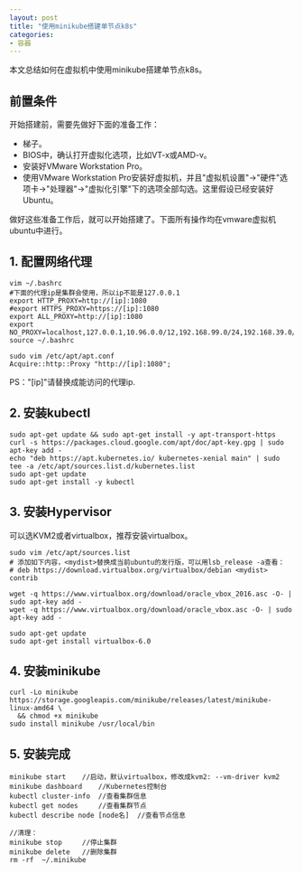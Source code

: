 ```yaml
---
layout: post
title: "使用minikube搭建单节点k8s"
categories:
- 容器
---
```


本文总结如何在虚拟机中使用minikube搭建单节点k8s。

## 前置条件

开始搭建前，需要先做好下面的准备工作：
- 梯子。
- BIOS中，确认打开虚拟化选项，比如VT-x或AMD-v。
- 安装好VMware Workstation Pro。
- 使用VMware Workstation Pro安装好虚拟机，并且"虚拟机设置"->"硬件"选项卡->"处理器"->"虚拟化引擎"下的选项全部勾选。这里假设已经安装好Ubuntu。

做好这些准备工作后，就可以开始搭建了。下面所有操作均在vmware虚拟机ubuntu中进行。

## 1. 配置网络代理

```
vim ~/.bashrc
#下面的代理ip是集群会使用，所以ip不能是127.0.0.1
export HTTP_PROXY=http://[ip]:1080
#export HTTPS_PROXY=https://[ip]:1080
export ALL_PROXY=http://[ip]:1080
export NO_PROXY=localhost,127.0.0.1,10.96.0.0/12,192.168.99.0/24,192.168.39.0/24
source ~/.bashrc

sudo vim /etc/apt/apt.conf
Acquire::http::Proxy "http://[ip]:1080";
```

PS："[ip]"请替换成能访问的代理ip.

## 2. 安装kubectl

```
sudo apt-get update && sudo apt-get install -y apt-transport-https
curl -s https://packages.cloud.google.com/apt/doc/apt-key.gpg | sudo apt-key add -
echo "deb https://apt.kubernetes.io/ kubernetes-xenial main" | sudo tee -a /etc/apt/sources.list.d/kubernetes.list
sudo apt-get update
sudo apt-get install -y kubectl
```

## 3. 安装Hypervisor

可以选KVM2或者virtualbox，推荐安装virtualbox。

```
sudo vim /etc/apt/sources.list
# 添加如下内容，<mydist>替换成当前ubuntu的发行版，可以用lsb_release -a查看：
# deb https://download.virtualbox.org/virtualbox/debian <mydist> contrib

wget -q https://www.virtualbox.org/download/oracle_vbox_2016.asc -O- | sudo apt-key add -
wget -q https://www.virtualbox.org/download/oracle_vbox.asc -O- | sudo apt-key add -

sudo apt-get update
sudo apt-get install virtualbox-6.0
```

## 4. 安装minikube

```
curl -Lo minikube https://storage.googleapis.com/minikube/releases/latest/minikube-linux-amd64 \
  && chmod +x minikube
sudo install minikube /usr/local/bin
```

## 5. 安装完成

```
minikube start    //启动，默认virtualbox，修改成kvm2: --vm-driver kvm2
minikube dashboard    //Kubernetes控制台
kubectl cluster-info  //查看集群信息
kubectl get nodes     //查看集群节点
kubectl describe node [node名]  //查看节点信息

//清理：
minikube stop     //停止集群
minikube delete   //删除集群
rm -rf  ~/.minikube
```
